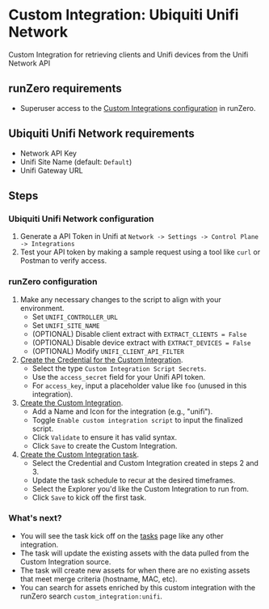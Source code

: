 # Custom Integration: Ubiquiti Unifi Network
Custom Integration for retrieving clients and Unifi devices from the Unifi Network API
## runZero requirements

- Superuser access to the [Custom Integrations configuration](https://console.runzero.com/custom-integrations) in runZero.

## Ubiquiti Unifi Network requirements

- Network API Key
- Unifi Site Name (default: `Default`)
- Unifi Gateway URL

## Steps

### Ubiquiti Unifi Network configuration

1. Generate a API Token in Unifi at `Network -> Settings -> Control Plane -> Integrations`
3. Test your API token by making a sample request using a tool like `curl` or Postman to verify access.

### runZero configuration

1. Make any necessary changes to the script to align with your environment.
    - Set `UNIFI_CONTROLLER_URL`
    - Set `UNIFI_SITE_NAME`
    - (OPTIONAL) Disable client extract with `EXTRACT_CLIENTS = False`
    - (OPTIONAL) Disable device extract with `EXTRACT_DEVICES = False`
    - (OPTIONAL) Modify `UNIFI_CLIENT_API_FILTER`
2. [Create the Credential for the Custom Integration](https://console.runzero.com/credentials).
    - Select the type `Custom Integration Script Secrets`.
    - Use the `access_secret` field for your Unifi API token.
    - For `access_key`, input a placeholder value like `foo` (unused in this integration).
3. [Create the Custom Integration](https://console.runzero.com/custom-integrations/new).
    - Add a Name and Icon for the integration (e.g., "unifi").
    - Toggle `Enable custom integration script` to input the finalized script.
    - Click `Validate` to ensure it has valid syntax.
    - Click `Save` to create the Custom Integration.
4. [Create the Custom Integration task](https://console.runzero.com/ingest/custom/).
    - Select the Credential and Custom Integration created in steps 2 and 3.
    - Update the task schedule to recur at the desired timeframes.
    - Select the Explorer you'd like the Custom Integration to run from.
    - Click `Save` to kick off the first task.

### What's next?

- You will see the task kick off on the [tasks](https://console.runzero.com/tasks) page like any other integration.
- The task will update the existing assets with the data pulled from the Custom Integration source.
- The task will create new assets for when there are no existing assets that meet merge criteria (hostname, MAC, etc).
- You can search for assets enriched by this custom integration with the runZero search `custom_integration:unifi`.
